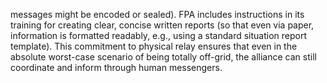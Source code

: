 messages might be encoded or sealed). FPA includes instructions in its training for creating clear, concise written reports (so that even via paper, information is formatted readably, e.g., using a standard situation report template). This commitment to physical relay ensures that even in the absolute worst-case scenario of being totally off-grid, the alliance can still coordinate and inform through human messengers.